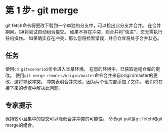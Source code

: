 # 第 1 步- git merge
git fetch命令将更改下载到一个单独的分支中，可以检出此分支并合并。 在合并期间，Git将尝试自动组合提交。
如果不存在冲突，则合并将“快进”，您无需执行任何操作。 如果确实存在冲突，那么您将检索错误，并且仓库将处于合并状态。

## 任务
使用`cd gitscenario5`命令进入本章环境。
在您的环境中，已获取远程仓库的更改。
使用`git merge remotes/origin/master`命令合并来自origin/master的更改，这将导致冲突。 冲突表明合并失败，因为两个仓库都添加了文件。 我们将在接下来的步骤中解决此问题。

## 专家提示
保持较小且集中的提交可以降低合并冲突的可能性。
命令git pull是git fetch和git merge的组合。 
